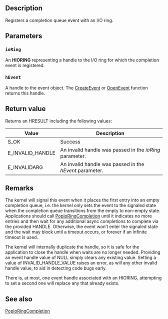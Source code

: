 ## Description

Registers a completion queue event with an I/O ring.

## Parameters

### `ioRing`

An **HIORING** representing a handle to the I/O ring for which the completion event is registered.

### `hEvent`

A handle to the event object. The [CreateEvent](https://learn.microsoft.com/windows/win32/api/synchapi/nf-synchapi-createeventa) or [OpenEvent](https://learn.microsoft.com/windows/win32/api/synchapi/nf-synchapi-openeventa) function returns this handle.

## Return value

Returns an HRESULT including the following values:

| Value | Description |
|-------|-------------|
| S_OK | Success |
| E_INVALID_HANDLE | An invalid handle was passed in the *ioRing* parameter. |
| E_INVALIDARG | An invalid handle was passed in the *hEvent* parameter. |

## Remarks

The kernel will signal this event when it places the first entry into an empty completion queue, i.e. the kernel only sets the event to the signaled state when the completion queue transitions from the empty to non-empty state. Applications should call [PopIoRingCompletion](https://learn.microsoft.com/windows/win32/api/ioringapi/nf-ioringapi-popioringcompletion) until it indicates no more entries and then wait for any additional async completions to complete via the provided HANDLE. Otherwise, the event won’t enter the signaled state and the wait may block until a timeout occurs, or forever if an infinite timeout is used.

The kernel will internally duplicate the handle, so it is safe for the application to close the handle when waits are no longer needed. Providing an event handle value of NULL simply clears any existing value. Setting a value of INVALID_HANDLE_VALUE raises an error, as will any other invalid handle value, to aid in detecting code bugs early.

There is, at most, one event handle associated with an HIORING, attempting to set a second one will replace any that already exists.

## See also

[PopIoRingCompletion](https://learn.microsoft.com/windows/win32/api/ioringapi/nf-ioringapi-popioringcompletion)